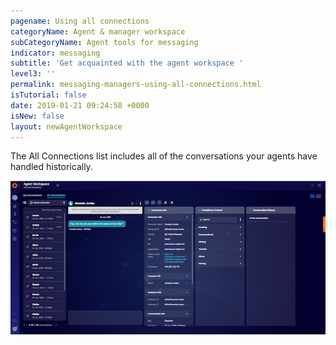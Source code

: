 ```yaml
---
pagename: Using all connections
categoryName: Agent & manager workspace
subCategoryName: Agent tools for messaging
indicator: messaging
subtitle: 'Get acquainted with the agent workspace '
level3: ''
permalink: messaging-managers-using-all-connections.html
isTutorial: false
date: 2019-01-21 09:24:58 +0000
isNew: false
layout: newAgentWorkspace
---
```


The All Connections list includes all of the conversations your agents have handled historically.

![alt text](img/new-manager-workspace-6.png)
